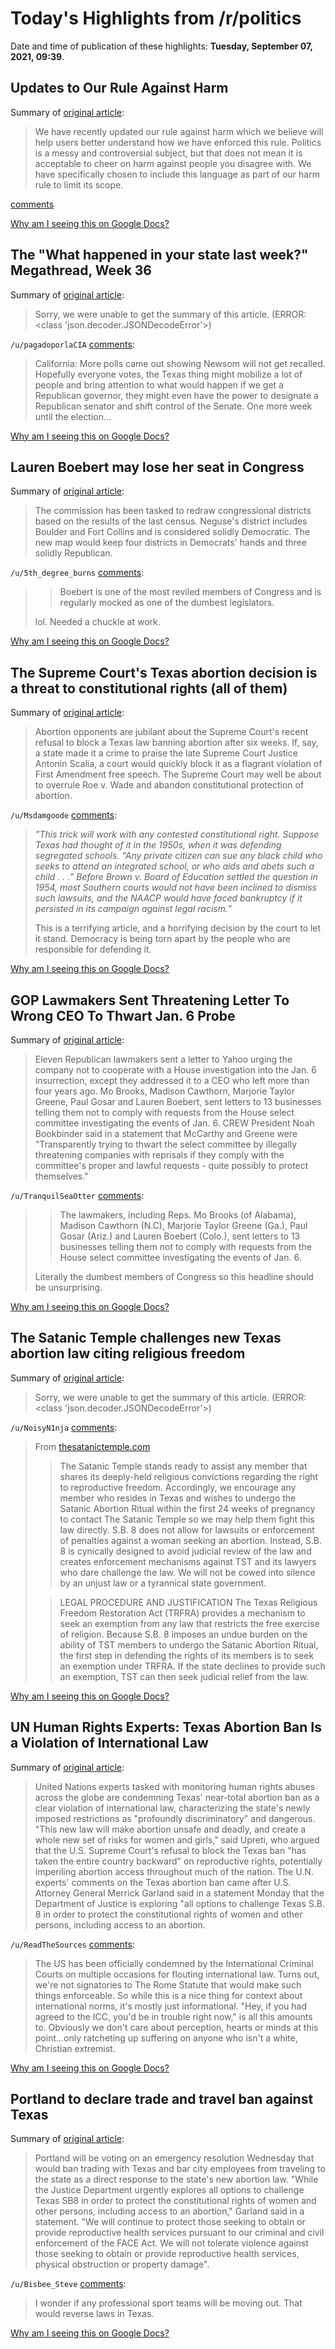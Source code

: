 # Today's Highlights from /r/politics

Date and time of publication of these highlights: **Tuesday, September 07, 2021, 09:39**.

## Updates to Our Rule Against Harm

Summary of [original article](https://www.reddit.com/r/politics/comments/pemm7d/updates_to_our_rule_against_harm/):

> We have recently updated our rule against harm which we believe will help users better understand how we have enforced this rule. Politics is a messy and controversial subject, but that does not mean it is acceptable to cheer on harm against people you disagree with. We have specifically chosen to include this language as part of our harm rule to limit its scope.

[comments](https://www.reddit.com/r/politics/comments/pemm7d/updates_to_our_rule_against_harm/)

[Why am I seeing this on Google Docs?](https://docs.google.com/document/d/1Dc6We63vOXIZsc0op-Bt4abqkYjXzOigalQqFxmvvbM/edit?usp=sharing)

## The "What happened in your state last week?" Megathread, Week 36

Summary of [original article](https://www.reddit.com/r/politics/comments/pj38bc/the_what_happened_in_your_state_last_week/):

> Sorry, we were unable to get the summary of this article. (ERROR: <class 'json.decoder.JSONDecodeError'>)

`/u/pagadoporlaCIA` [comments](https://www.reddit.com/r/politics/comments/pj38bc/the_what_happened_in_your_state_last_week/):

> California: More polls came out showing Newsom will not get recalled. Hopefully everyone votes, the Texas thing might mobilize a lot of people and bring attention to what would happen if we get a Republican governor, they might even have the power to designate a Republican senator and shift control of the Senate. One more week until the election...

[Why am I seeing this on Google Docs?](https://docs.google.com/document/d/1Dc6We63vOXIZsc0op-Bt4abqkYjXzOigalQqFxmvvbM/edit?usp=sharing)

## Lauren Boebert may lose her seat in Congress

Summary of [original article](https://www.lgbtqnation.com/2021/09/lauren-boebert-may-lose-seat-congress/):

> The commission has been tasked to redraw congressional districts based on the results of the last census. Neguse's district includes Boulder and Fort Collins and is considered solidly Democratic. The new map would keep four districts in Democrats' hands and three solidly Republican.

`/u/5th_degree_burns` [comments](https://www.reddit.com/r/politics/comments/pjnreo/lauren_boebert_may_lose_her_seat_in_congress/):

> >Boebert is one of the most reviled members of Congress and is regularly mocked as one of the dumbest legislators.
> 
> lol. Needed a chuckle at work.

[Why am I seeing this on Google Docs?](https://docs.google.com/document/d/1Dc6We63vOXIZsc0op-Bt4abqkYjXzOigalQqFxmvvbM/edit?usp=sharing)

## The Supreme Court's Texas abortion decision is a threat to constitutional rights (all of them)

Summary of [original article](https://thehill.com/opinion/judiciary/571003-the-supreme-courts-texas-abortion-decision-is-a-threat-to-constitutional):

> Abortion opponents are jubilant about the Supreme Court's recent refusal to block a Texas law banning abortion after six weeks. If, say, a state made it a crime to praise the late Supreme Court Justice Antonin Scalia, a court would quickly block it as a flagrant violation of First Amendment free speech. The Supreme Court may well be about to overrule Roe v. Wade and abandon constitutional protection of abortion.

`/u/Msdamgoode` [comments](https://www.reddit.com/r/politics/comments/pjkw6c/the_supreme_courts_texas_abortion_decision_is_a/):

> *”This trick will work with any contested constitutional right. Suppose Texas had thought of it in the 1950s, when it was defending segregated schools. “Any private citizen can sue any black child who seeks to attend an integrated school, or who aids and abets such a child . . .” Before Brown v. Board of Education settled the question in 1954, most Southern courts would not have been inclined to dismiss such lawsuits, and the NAACP would have faced bankruptcy if it persisted in its campaign against legal racism.”*
> 
> This is a terrifying article, and a horrifying decision by the court to let it stand. Democracy is being torn apart by the people who are responsible for defending it.

[Why am I seeing this on Google Docs?](https://docs.google.com/document/d/1Dc6We63vOXIZsc0op-Bt4abqkYjXzOigalQqFxmvvbM/edit?usp=sharing)

## GOP Lawmakers Sent Threatening Letter To Wrong CEO To Thwart Jan. 6 Probe

Summary of [original article](https://www.huffpost.com/entry/jan-6-house-select-committee-gop-threatens-businesses_n_6136d108e4b0aac9c01abe70):

> Eleven Republican lawmakers sent a letter to Yahoo urging the company not to cooperate with a House investigation into the Jan. 6 insurrection, except they addressed it to a CEO who left more than four years ago. Mo Brooks, Madison Cawthorn, Marjorie Taylor Greene, Paul Gosar and Lauren Boebert, sent letters to 13 businesses telling them not to comply with requests from the House select committee investigating the events of Jan. 6. CREW President Noah Bookbinder said in a statement that McCarthy and Greene were "Transparently trying to thwart the select committee by illegally threatening companies with reprisals if they comply with the committee's proper and lawful requests - quite possibly to protect themselves."

`/u/TranquilSeaOtter` [comments](https://www.reddit.com/r/politics/comments/pjl6q7/gop_lawmakers_sent_threatening_letter_to_wrong/):

> >The lawmakers, including Reps. Mo Brooks (of Alabama), Madison Cawthorn (N.C), Marjorie Taylor Greene (Ga.), Paul Gosar (Ariz.) and Lauren Boebert (Colo.), sent letters to 13 businesses telling them not to comply with requests from the House select committee investigating the events of Jan. 6.
> 
> Literally the dumbest members of Congress so this headline should be unsurprising.

[Why am I seeing this on Google Docs?](https://docs.google.com/document/d/1Dc6We63vOXIZsc0op-Bt4abqkYjXzOigalQqFxmvvbM/edit?usp=sharing)

## The Satanic Temple challenges new Texas abortion law citing religious freedom

Summary of [original article](https://www.khou.com/amp/article/news/local/texas/satanic-temple-challenges-texas-abortion-law/285-edf8b1f8-8605-4e6d-9331-afeefe1e5352):

> Sorry, we were unable to get the summary of this article. (ERROR: <class 'json.decoder.JSONDecodeError'>)

`/u/NoisyN1nja` [comments](https://www.reddit.com/r/politics/comments/pjep7j/the_satanic_temple_challenges_new_texas_abortion/):

> From [thesatanictemple.com](https://thesatanictemple.com)
> 
> > The Satanic Temple stands ready to assist any member that shares its deeply-held religious convictions regarding the right to reproductive freedom. Accordingly, we encourage any member who resides in Texas and wishes to undergo the Satanic Abortion Ritual within the first 24 weeks of pregnancy to contact The Satanic Temple so we may help them fight this law directly. S.B. 8 does not allow for lawsuits or enforcement of penalties against a woman seeking an abortion. Instead, S.B. 8 is cynically designed to avoid judicial review of the law and creates enforcement mechanisms against TST and its lawyers who dare challenge the law. We will not be cowed into silence by an unjust law or a tyrannical state government.
> 
> >LEGAL PROCEDURE AND JUSTIFICATION
> The Texas Religious Freedom Restoration Act (TRFRA) provides a mechanism to seek an exemption from any law that restricts the free exercise of religion. Because S.B. 8 imposes an undue burden on the ability of TST members to undergo the Satanic Abortion Ritual, the first step in defending the rights of its members is to seek an exemption under TRFRA. If the state declines to provide such an exemption, TST can then seek judicial relief from the law.

[Why am I seeing this on Google Docs?](https://docs.google.com/document/d/1Dc6We63vOXIZsc0op-Bt4abqkYjXzOigalQqFxmvvbM/edit?usp=sharing)

## UN Human Rights Experts: Texas Abortion Ban Is a Violation of International Law

Summary of [original article](https://www.commondreams.org/news/2021/09/07/un-human-rights-experts-texas-abortion-ban-violation-international-law):

> United Nations experts tasked with monitoring human rights abuses across the globe are condemning Texas' near-total abortion ban as a clear violation of international law, characterizing the state's newly imposed restrictions as "profoundly discriminatory" and dangerous. "This new law will make abortion unsafe and deadly, and create a whole new set of risks for women and girls," said Upreti, who argued that the U.S. Supreme Court's refusal to block the Texas ban "has taken the entire country backward" on reproductive rights, potentially imperiling abortion access throughout much of the nation. The U.N. experts' comments on the Texas abortion ban came after U.S. Attorney General Merrick Garland said in a statement Monday that the Department of Justice is exploring "all options to challenge Texas S.B. 8 in order to protect the constitutional rights of women and other persons, including access to an abortion.

`/u/ReadTheSources` [comments](https://www.reddit.com/r/politics/comments/pjmif2/un_human_rights_experts_texas_abortion_ban_is_a/):

> The US has been officially condemned by the International Criminal Courts on multiple occasions for flouting international law. Turns out, we're not signatories to The Rome Statute that would make such things enforceable. So while this is a nice thing for context about international norms, it's mostly just informational. "Hey, if you had agreed to the ICC, you'd be in trouble right now," is all this amounts to. Obviously we don't care about perception, hearts or minds at this point...only ratcheting up suffering on anyone who isn't a white, Christian extremist.

[Why am I seeing this on Google Docs?](https://docs.google.com/document/d/1Dc6We63vOXIZsc0op-Bt4abqkYjXzOigalQqFxmvvbM/edit?usp=sharing)

## Portland to declare trade and travel ban against Texas

Summary of [original article](https://thehill.com/changing-america/resilience/smart-cities/571042-portland-to-declare-trade-and-travel-ban-against):

> Portland will be voting on an emergency resolution Wednesday that would ban trading with Texas and bar city employees from traveling to the state as a direct response to the state's new abortion law. "While the Justice Department urgently explores all options to challenge Texas SB8 in order to protect the constitutional rights of women and other persons, including access to an abortion," Garland said in a statement. "We will continue to protect those seeking to obtain or provide reproductive health services pursuant to our criminal and civil enforcement of the FACE Act. We will not tolerate violence against those seeking to obtain or provide reproductive health services, physical obstruction or property damage".

`/u/Bisbee_Steve` [comments](https://www.reddit.com/r/politics/comments/pjnlo8/portland_to_declare_trade_and_travel_ban_against/):

> I wonder if any professional sport teams will be moving out. That would reverse laws in Texas.

[Why am I seeing this on Google Docs?](https://docs.google.com/document/d/1Dc6We63vOXIZsc0op-Bt4abqkYjXzOigalQqFxmvvbM/edit?usp=sharing)

